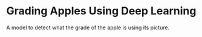 # Grading Apples Using Deep Learning

A model to detect what the grade of the apple is using its picture.
